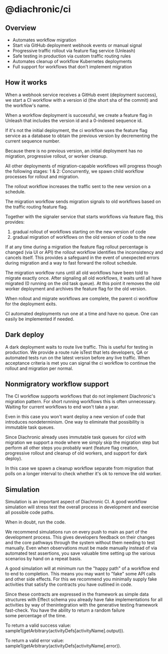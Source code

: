# @diachronic/ci

## Overview
- Automates workflow migration
- Start via GitHub deployment webhook events or manual signal
- Progressive traffic rollout via feature flag service (Unleash)
- Safe testing in production via custom traffic routing rules
- Automates cleanup of workflow Kubernetes deployments
- Full support for workflows that don't implement migration

## How it works
When a webhook service receives a GitHub event (deployment success), we start a CI workflow with a version id (the short sha of the commit) and the workflow's name. 

When a workflow deployment is successful, we create a feature flag in Unleash that includes the version id and a 0-indexed sequence id. 

If it's not the initial deployment, the ci workflow uses the feature flag service as a database to obtain the previous version by decrementing the current sequence number.

Because there is no previous version, an initial deployment has no migration, progressive rollout, or worker cleanup. 

All other deployments of migration-capable workflows will progress though the following stages:
1 & 2:
Concurrently, we spawn child workflow processes for rollout and migration. 

The rollout workflow increases the traffic sent to the new version on a schedule. 

The migration workflow sends migration signals to old workflows based on the traffic routing feature flag.

Together with the signaler service that starts workflows via feature flag, this provides:
1. gradual rollout of workflows starting on the new version of code
2. gradual migration of workflows on the old version of code to the new

If at any time during a migration the feature flag rollout percentage is changed (via UI or API) the rollout workflow identifies the inconsistency and cancels itself. This provides a safeguard in the event of unexpected errors during migration and a way to fast forward the rollout schedule.

The migration workflow runs until all old workflows have been told to migrate exactly once. After signaling all old workflows, it waits until all have migrated (0 running on the old task queue). At this point it removes the old worker deployment and archives the feature flag for the old version. 

When rollout and migrate workflows are complete, the parent ci workflow for the deployment exits. 

CI automated deployments run one at a time and have no queue. One can easily be implemented if needed.

## Dark deploy
A dark deployment waits to route live traffic. This is useful for testing in production. We provide a route rule isTest that lets developers, QA or automated tests run on the latest version before any live traffic. When acceptance criteria is met you can signal the ci workflow to continue the rollout and migration per normal. 

## Nonmigratory workflow support
The CI workflow supports workflows that do not implement Diachronic's migration pattern. For short running workflows this is often unnecessary. Waiting for current workflows to end won't take a year. 

Even in this case you won't want deploy a new version of code that introduces nondeterminism. One way to eliminate that possibility is immutable task queues. 

Since Diachronic already uses immutable task queues for ci/cd with migration we support a mode where we simply skip the migration step but perform all other steps you probably want (feature flag creation, progressive rollout and cleanup of old workers, and support for dark deploy). 

In this case we spawn a cleanup workflow separate from migration that polls on a longer interval to check whether it's ok to remove the old worker. 

## Simulation
Simulation is an important aspect of Diachronic CI. A good workflow simulation will stress test the overall process in development and exercise all possible code paths. 

When in doubt, run the code. 

We recommend simulations run on every push to main as part of the development process. This gives developers feedback on their changes and the core pathways through the system without them needing to test manually. Even when observations must be made manually instead of via automated test assertions, you save valuable time setting up the various scenarios by hand on a repeat basis. 

A good simulation will at minimum run the "happy path" of a workflow end to end to completion. This means you may want to "fake" some API calls and other side effects. For this we recommend you minimally supply fake activities that satisfy the contracts you have outlined in code. 

Since these contracts are expressed in the framework as simple data structures with Effect schema you already have fake implementations for all activities by way of thenintegration with the generative testing framework fast-check. You have the ability to return a random failure  
some percentage of the time. 

To return a valid success value: sample1(getArbitrary(activityDefs[activityName].output)). 

To return a valid error value: sample1(getArbitrary(activityDefs[activityName].error)). 
